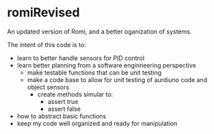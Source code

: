 # romiRevised
An updated version of Romi, and a better oganization of systems.

The intent of this code is to:
  - learn to better handle sensors for PID control
  - learn better planning from a software enginneering perspective
      - make testable functions that can be unit testing
      - make a code base to allow for unit testing of aurdiuno code and object sensors
          - create methods simular to:
              - assert true
              - assert false
 - how to abstract basic functions
 - keep my code well organized and ready for manipulation
